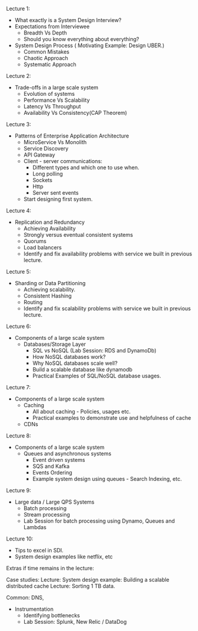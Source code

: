 Lecture 1:
- What exactly is a System Design Interview?
- Expectations from Interviewee
	- Breadth Vs Depth
	- Should you know everything about everything?
- System Design Process ( Motivating Example: Design UBER.)
	- Common Mistakes
	- Chaotic Approach
	- Systematic Approach

Lecture 2:
- Trade-offs in a large scale system
	- Evolution of systems
	- Performance Vs Scalability
	- Latency Vs Throughput
	- Availability Vs Consistency(CAP Theorem)

Lecture 3:
- Patterns of Enterprise Application Architecture
	- MicroService Vs Monolith
	- Service Discovery
	- API Gateway
	- Client - server communications: 
		- Different types and which one to use when.
		- Long polling
		- Sockets
		- Http 
		- Server sent events
	- Start designing first system.

Lecture 4:
- Replication and Redundancy
	- Achieving Availability
	- Strongly versus eventual consistent systems
	- Quorums
	- Load balancers
	- Identify and fix availability problems with service we built in previous lecture.

Lecture 5:
- Sharding or Data Partitioning
	- Achieving scalability.
	- Consistent Hashing
	- Routing
	- Identify and fix scalability problems with service we built in previous lecture.


Lecture 6:
- Components of a large scale system
	- Databases/Storage Layer
		- SQL vs NoSQL (Lab Session:  RDS and DynamoDb)
		- How NoSQL databases work?
		- Why NoSQL databases scale well?
		- Build a scalable database like dynamodb
		- Practical Examples of SQL/NoSQL database usages.


Lecture 7:
- Components of a large scale system
	- Caching
		- All about caching - Policies, usages etc.
		- Practical examples to demonstrate use and helpfulness of cache
	- CDNs


Lecture 8:
- Components of a large scale system
	- Queues and asynchronous systems
		- Event driven systems
		- SQS and Kafka
		- Events Ordering
		- Example system design using queues - Search Indexing, etc.


Lecture 9:
- Large data / Large QPS Systems
	- Batch processing
	- Stream processing
	- Lab Session for batch processing using Dynamo, Queues and Lambdas


Lecture 10:
- Tips to excel in SDI. 
- System design examples like netflix, etc



Extras if time remains in the lecture:

Case studies:
Lecture: System design example: Building a scalable distributed cache
Lecture: Sorting 1 TB data.

Common: DNS,
- Instrumentation
	- Identifying bottlenecks
	- Lab Session: Splunk, New Relic / DataDog



